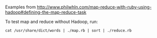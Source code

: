 Examples from http://www.philwhln.com/map-reduce-with-ruby-using-hadoop#defining-the-map-reduce-task

To test map and reduce without Hadoop, run:

```
cat /usr/share/dict/words | ./map.rb | sort | ./reduce.rb
```
